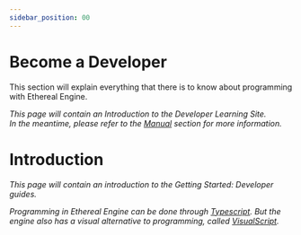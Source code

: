```yaml
---
sidebar_position: 00
---
```

# Become a Developer
<!-- TODO: This page will contain an Introduction to the Developers Learning Site. -->
This section will explain everything that there is to know about programming with Ethereal Engine.

_This page will contain an Introduction to the Developer Learning Site._  
_In the meantime, please refer to the [Manual](/docs/manual/intro) section for more information._

# Introduction
<!--
TODO: This page should contain:
- Small introduction to the Developer guides
- Explanation of Nocode-vs-Typescript: 
  No-Code: Segue into the VisualScript Section of the Developer Manual
  Typescript: Segue into the Developer Manual
-->
_This page will contain an introduction to the Getting Started: Developer guides._  

_Programming in Ethereal Engine can be done through [Typescript](/docs/manual/developer/typescript/intro)._
_But the engine also has a visual alternative to programming, called [VisualScript](/docs/manual/developer/visualscript)._  

